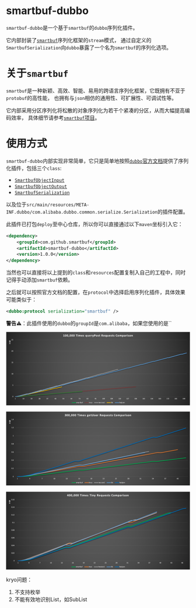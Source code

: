 # smartbuf-dubbo

`smartbuf-dubbo`是一个基于`smartbuf`的`dubbo`序列化插件。

它内部封装了[`smartbuf`](https://github.com/smartbuf/smartbuf-java)序列化框架的`stream`模式，
通过自定义的`SmartbufSerialization`向`dubbo`暴露了一个名为`smartbuf`的序列化选项。

# 关于`smartbuf`

`smartbuf`是一种新颖、高效、智能、易用的跨语言序列化框架，它既拥有不亚于`protobuf`的高性能，
也拥有与`json`相仿的通用性、可扩展性、可调试性等。

它内部采用分区序列化将松散的对象序列化为若干个紧凑的分区，从而大幅提高编码效率，
具体细节请参考[`smartbuf`项目](https://github.com/smartbuf/smartbuf-java/blob/master/doc/index_zh.md)。

# 使用方式

`smartbuf-dubbo`内部实现非常简单，它只是简单地按照[`dubbo`官方文档](https://dubbo.apache.org/zh-cn/docs/dev/impls/serialize.html)提供了序列化插件，包括三个`class`:

 + [`SmartbufObjectInput`](https://github.com/smartbuf/smartbuf-dubbo/blob/master/src/main/java/com/github/smartbuf/dubbo/SmartbufObjectInput.java)
 + [`SmartbufObjectOutput`](https://github.com/smartbuf/smartbuf-dubbo/blob/master/src/main/java/com/github/smartbuf/dubbo/SmartbufObjectOutput.java)
 + [`SmartbufSerialization`](https://github.com/smartbuf/smartbuf-dubbo/blob/master/src/main/java/com/github/smartbuf/dubbo/SmartbufSerialization.java)

以及位于`src/main/resources/META-INF.dubbo/com.alibaba.dubbo.common.serialize.Serialization`的插件配置。

此插件已打包`deploy`至中心仓库，所以你可以直接通过以下`maven`坐标引入它：

```xml
<dependency>
    <groupId>com.github.smartbuf</groupId>
    <artifactId>smartbuf-dubbo</artifactId>
    <version>1.0.0</version>
</dependency>
```

当然也可以直接将以上提到的`class`和`resources`配置复制入自己的工程中，同时记得手动添加`smartbuf`依赖。

之后就可以按照官方文档的配置，在`protocol`中选择启用序列化插件，具体效果可能类似于：

```xml
<dubbo:protocol serialization="smartbuf" />
```

**警告⚠️**：此插件使用的`dubbo`的`groupId`是`com.alibaba`，如果您使用的是``

![dubbo-comparison-posts](./doc/smartbuf-posts.png)

![dubbo-comparison-user](./doc/smartbuf-user.png)

![dubbo-comparison-tiny](./doc/smartbuf-tiny.png)

kryo问题：
1. 不支持枚举
2. 不能有效地识别List，如SubList